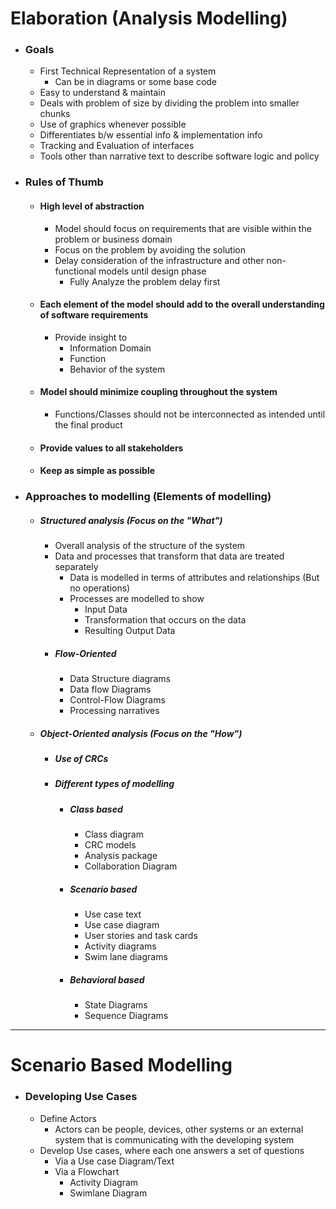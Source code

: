# Elaboration (Analysis Modelling)
- ### Goals
	- First Technical Representation of a system
		- Can be in diagrams or some base code
	- Easy to understand & maintain
	- Deals with problem of size by dividing the problem into smaller chunks
	- Use of graphics whenever possible
	- Differentiates b/w essential info & implementation info
	- Tracking and Evaluation of interfaces
	- Tools other than narrative text to describe software logic and policy
- ### Rules of Thumb
	- #### High level of abstraction
		- Model should focus on requirements that are visible within the problem or business domain
		- Focus on the problem by avoiding the solution
		- Delay consideration of the infrastructure and other non-functional models until design phase
			- Fully Analyze the problem delay first
	- #### Each element of the model should add to the overall understanding of software requirements
		- Provide insight to 
			- Information Domain
			- Function
			- Behavior of the system
	- #### Model should minimize coupling throughout the system
		- Functions/Classes should not be interconnected as intended until the final product
	- #### Provide values to all stakeholders
	- #### Keep as simple as possible
- ### Approaches to modelling (Elements of modelling)
	- ##### Structured analysis (Focus on the "What")
		- Overall analysis of the structure of the system
		- Data and processes that transform that data are treated separately
			- Data is modelled in terms of attributes and relationships (But no operations)
			- Processes are modelled to show
				- Input Data
				- Transformation that occurs on the data
				- Resulting Output Data
		- ##### Flow-Oriented
			- Data Structure diagrams
			- Data flow Diagrams
			- Control-Flow Diagrams
			- Processing narratives
	- ##### Object-Oriented analysis (Focus on the "How")
		- ##### Use of CRCs
		- ##### Different types of modelling
			- ##### Class based
				- Class diagram
				- CRC models
				- Analysis package
				- Collaboration Diagram
			- ##### Scenario based
				- Use case text
				- Use case diagram
				- User stories and task cards
				- Activity diagrams
				- Swim lane diagrams
			- ##### Behavioral based
				- State Diagrams
				- Sequence Diagrams
---
# Scenario Based Modelling
- ### Developing Use Cases
	- Define Actors
		- Actors can be people, devices, other systems or an external system that is communicating with the developing system
	- Develop Use cases, where each one answers a set of questions
		- Via a Use case Diagram/Text
		- Via a Flowchart
			- Activity Diagram
			- Swimlane Diagram